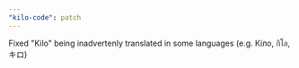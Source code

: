 ```yaml
---
"kilo-code": patch
---
```


Fixed "Kilo" being inadvertenly translated in some languages (e.g. Кіло, กิโล, キロ)
